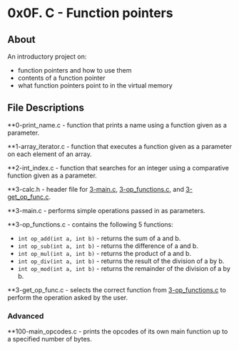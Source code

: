 # 0x0F. C - Function pointers
## About
An introductory project on:
- function pointers and how to use them
- contents of a function pointer
- what function pointers point to in the virtual memory

## File Descriptions

**0-print_name.c - function that prints a name using a function given as a parameter.

**1-array_iterator.c - function that executes a function given as a parameter on each element of an array.

**2-int_index.c - function that searches for an integer using a comparative function given as a parameter.

**3-calc.h - header file for [3-main.c](3-main.c), [3-op_functions.c](3-op_functions.c), and [3-get_op_func.c](3-get_op_func.c).

**3-main.c - performs simple operations passed in as parameters.

**3-op_functions.c - contains the following 5 functions:
- `int op_add(int a, int b)` - returns the sum of a and b.
- `int op_sub(int a, int b)` - returns the difference of a and b.
- `int op_mul(int a, int b)` - returns the product of a and b.
- `int op_div(int a, int b)` - returns the result of the division of a by b.
- `int op_mod(int a, int b)` - returns the remainder of the division of a by b.

**3-get_op_func.c - selects the correct function from [3-op_functions.c](3-op_functions.c) to perform the operation asked by the user.

### Advanced
**100-main_opcodes.c - prints the opcodes of its own main function up to a specified number of bytes.
